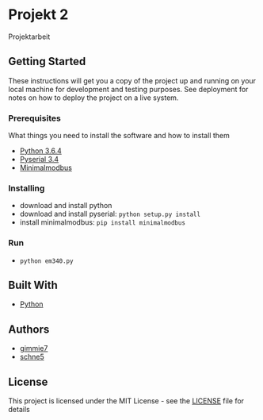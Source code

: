 # Projekt 2

Projektarbeit

## Getting Started

These instructions will get you a copy of the project up and running on your local machine for development and testing purposes. See deployment for notes on how to deploy the project on a live system.

### Prerequisites

What things you need to install the software and how to install them

* [Python 3.6.4](https://www.python.org/downloads/release/python-364/)
* [Pyserial 3.4](https://pythonhosted.org/pyserial/pyserial.html#installation)
* [Minimalmodbus](http://minimalmodbus.readthedocs.io/en/master/index.html)

### Installing

* download and install python
* download and install pyserial: `python setup.py install`
* install minimalmodbus: `pip install minimalmodbus`

### Run
* `python em340.py`

## Built With

* [Python](https://www.python.org/)

## Authors

* [gimmie7](https://github.com/gimmie7)
* [schne5](https://github.com/schne5)

## License

This project is licensed under the MIT License - see the [LICENSE](LICENSE) file for details
